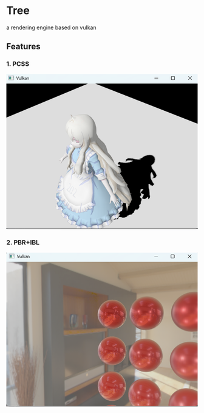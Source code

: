 # Tree
a rendering engine based on vulkan





## Features

### 1. PCSS

![PCSS](.\demos\PCSS.png)

### 2. PBR+IBL

![IBL](.\demos\IBL.png)
